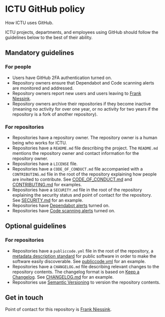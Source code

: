 # ICTU GitHub policy

How ICTU uses GitHub.

ICTU projects, departments, and employees using GitHub should follow the guidelines below to the best of their ability.

## Mandatory guidelines

### For people

- Users have GitHub 2FA authentication turned on.
- Repository owners ensure that Dependabot and Code scanning alerts are monitored and addressed.
- Repository owners report new users and users leaving to [Frank Niessink](@fniessink).
- Repository owners archive their repositories if they become inactive (meaning no activity for over one year, or no activity for two years if the repository is a fork of another repository).

### For repositories

- Repositories have a repository owner. The repository owner is a human being who works for ICTU.
- Repositories have a `README.md` file describing the project. The `README.md` mentions the repository owner and contact information for the repository owner.
- Repositories have a `LICENSE` file.
- Repositories have a `CODE_OF_CONDUCT.md` file accompanied with a `CONTRIBUTING.md` file in the root of the repository explaining how people are invited to contribute. See [CODE_OF_CONDUCT.md](CODE_OF_CONDUCT.md) and [CONTRIBUTING.md](CONTRIBUTING.md) for examples.
- Repositories have a `SECURITY.md` file in the root of the repository explaining the security status and point of contact for the repository. See [SECURITY.md](SECURITY.md) for an example.
- Repositories have [Dependabot alerts](https://docs.github.com/en/code-security/dependabot/dependabot-alerts/about-dependabot-alerts) turned on.
- Repositories have [Code scanning alerts](https://docs.github.com/en/code-security/code-scanning/automatically-scanning-your-code-for-vulnerabilities-and-errors/about-code-scanning) turned on. 

## Optional guidelines

### For repositories

- Repositories have a `publiccode.yml` file in the root of the repository, a [metadata description standard](https://github.com/publiccodeyml/publiccode.yml) for public software in order to make the software easily discoverable. See [publiccode.yml](publiccode.yml) for an example.
- Repositories have a `CHANGELOG.md` file describing relevant changes to the repository contents. The changelog format is based on [Keep a Changelog](https://keepachangelog.com/en/1.0.0/). See [CHANGELOG.md](CHANGELOG.md) for an example.
- Repositories use [Semantic Versioning](https://semver.org/spec/v2.0.0.html) to version the repository contents.

## Get in touch

Point of contact for this repository is [Frank Niessink](@fniessink).
